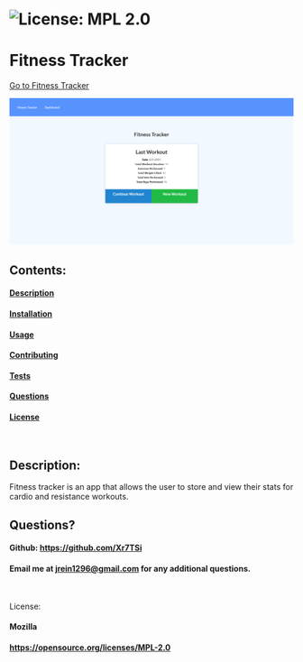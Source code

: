 
  # ![License: MPL 2.0](https://img.shields.io/badge/License-MPL%202.0-brightgreen.svg)

  # Fitness Tracker

[Go to Fitness Tracker](https://workout-tracker-xr7tsi.herokuapp.com/)

![Workout Tracker Image demo](./assets/Fitness-Tracker-677x350-img.png)


  ## Contents:
  #### [Description](#description:)
  #### [Installation](#installation:)
  #### [Usage](#usage;)
  #### [Contributing](#contributing:)
  #### [Tests](#tests:)
  #### [Questions](#questions:)
  #### [License](#license:)
  &nbsp;
  
  ## Description: 
  Fitness tracker is an app that allows the user to store and view their stats for cardio and resistance workouts.
  &nbsp;
  
  ## Questions?

  #### Github: https://github.com/Xr7TSi
  #### Email me at jrein1296@gmail.com for any additional questions.
  &nbsp;

  License:
  #### Mozilla
  #### https://opensource.org/licenses/MPL-2.0
